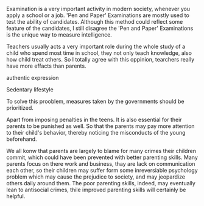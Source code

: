 Examination is a very important activity in modern society, whenever you apply a school or a job. 'Pen and Paper' Examinations are mostly used to test the ability of candidates. Although this method could reflect some feature of the candidates, I still disagree the 'Pen and Paper' Examinations is the unique way to measure intelligence.



Teachers usually acts a very important role during the whole study of a child who spend most time in school, they not only teach knowledge, also how child treat others. So I totally agree with this oppinion, tearchers really have more effacts than parents.

authentic expression

Sedentary lifestyle



To solve this prooblem, measures taken by the governments should be prioritized. 



Apart from imposing penalties in the teens. It is also essential for their parents to be punished as well. So that the parents may pay more attention to their child's behavior, thereby noticing the misconducts of the young beforehand.



We all konw that parents are largely to blame for many crimes their children commit, which could have been prevented with better parenting skills. Many parents focus on there work and business, thay are lack on communication each other, so their children may suffer form some inreversiable psychology problem which may cause the prejudice to society, and may jeopardize others daily around them. The poor parenting skills, indeed, may eventually lean to antisocial crimes, thile improved parenting skills will certainly be helpful. 

